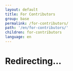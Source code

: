 ```yaml
---
layout: default
title: For Contributors
group: base
permalink: /for-contributors/
path: '/en/for-contributors/'
children: for-contributors
language: en
---
```


# Redirecting...

<script>
    window.location.replace("https://github.com/input-output-hk/cardano-sl/blob/develop/CONTRIBUTING.md");
</script>
